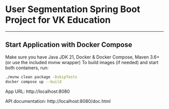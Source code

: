 # User Segmentation Spring Boot Project for VK Education

---

## Start Application with Docker Compose

Make sure you have Java JDK 21, Docker & Docker Compose, Maven 3.6+ (or use the included mvnw wrapper)
To build images (if needed) and start both containers, run:

```bash
./mvnw clean package -DskipTests
docker compose up --build
```

App URL: http://localhost:8080

API documentation: http://localhost:8080/doc.html
